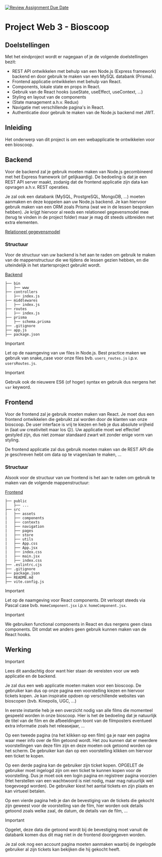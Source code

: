 [![Review Assignment Due Date](https://classroom.github.com/assets/deadline-readme-button-24ddc0f5d75046c5622901739e7c5dd533143b0c8e959d652212380cedb1ea36.svg)](https://classroom.github.com/a/gwF8wGO0)

# Project Web 3 - Bioscoop

## Doelstellingen

Met het eindproject wordt er nagegaan of je de volgende doelstellingen bezit:

- REST API ontwikkelen met behulp van een Node.js (Express framework) backend en door gebruik te maken van een MySQL databank (Prisma).
- Frontend applicatie ontwikkelen met behulp van React.
- Components, lokale state en props in React.
- Gebruik van de React hooks (useState, useEffect, useContext, ...)
- Styling en layout van de components
- (State management a.h.v. Redux)
- Navigatie met verschillende pagina's in React.
- Authenticatie door gebruik te maken van de Node.js backend met JWT.

## Inleiding

Het onderwerp van dit project is om een webapplicatie te ontwikkelen voor een bioscoop.

## Backend

Voor de backend zal je gebruik moeten maken van Node.js gecombineerd met het Express framework (of gelijkaardig). De bedoeling is dat je een REST API server maakt, zodanig dat de frontend applicatie zijn data kan opvragen a.h.v. REST operaties.

Je zal ook een databank (MySQL, ProstgreSQL, MongoDB, ...) moeten aanmaken en deze koppelen aan uw Node.js backend. Je kan hiervoor gebruik maken van een ORM zoals Prisma (wat we in de lessen besproken hebben). Je krijgt hiervoor al reeds een relationeel gegevensmodel mee (terug te vinden in de project folder) maar je mag dit steeds uitbreiden met extra elementen.

[Relationeel gegevensmodel](./project/DB_schema.pdf)

### Structuur

Voor de structuur van uw backend is het aan te raden om gebruik te maken van de mappenstructuur die we tijdens de lessen gezien hebben, en die uiteindelijk in het startersproject gebruikt wordt.

[Backend](./backend/)

```
├── bin
│   ├── www
├── controllers
|   ├── index.js
├── middlewares
|   ├── index.js
├── routes
|   ├── index.js
├── prisma
|   ├── schema.prisma
├── .gitignore
├── app.js
├── package.json
```

> [!IMPORTANT]
> Let op de naamgeving van uw files in Node.js. Best practice maken we gebruik van snake_case voor onze files bvb. `users_routes.js` i.p.v. `usersRoutes.js`.

> [!IMPORTANT]
> Gebruik ook de nieuwere ES6 (of hoger) syntax en gebruik dus nergens het `var` keyword.

## Frontend

Voor de frontend zal je gebruik moeten maken van React. Je moet dus een frontend ontwikkelen die gebruikt zal worden door de klanten van onze bioscoop. De user interface is vrij te kiezen en heb je dus absolute vrijheid in (laat uw creativiteit maar los 😉). Uw applicatie moet wel effectief gestyled zijn, dus niet zomaar standaard zwart wit zonder enige vorm van styling.

De frontend applicatie zal dus gebruik moeten maken van de REST API die je geschreven hebt om data op te vragen/aan te maken, ...

### Structuur

Alsook voor de structuur van uw frontend is het aan te raden om gebruik te maken van de volgende mappenstructuur:

[Frontend](./frontend/)

```
├── public
│   ├── ...
├── src
|   ├── assets
|   ├── components
|   ├── contexts
|   ├── navigation
|   ├── pages
|   ├── store
|   ├── utils
|   ├── App.css
|   ├── App.jsx
|   ├── index.css
|   ├── main.jsx
|   ├── index.css
├── .eslintrc.cjs
├── .gitignore
├── package.json
├── README.md
├── vite.config.js
```

> [!IMPORTANT]
> Let op de naamgeving voor React components. Dit verloopt steeds via Pascal case bvb. `HomeComponent.jsx` i.p.v. `homeComponent.jsx`.

> [!IMPORTANT]
> We gebruiken functional components in React en dus nergens geen class components. Dit omdat we anders geen gebruik kunnen maken van de React hooks.

## Werking

> [!IMPORTANT]
> Lees dit aandachtig door want hier staan de vereisten voor uw web applicatie en de backend.

Je zal dus een web applicatie moeten maken voor een bioscoop. De gebruiker kan dus op onze pagina een voorstelling kiezen en hiervoor tickets kopen. Je kan inspiratie opdoen op verschillende websites van bioscopen (bvb. Kinepolis, UGC, ...)

In eerste instantie heb je een overzicht nodig van alle films die momenteel gespeeld worden in onze bioscoop. Hier is het de bedoeling dat je natuurlijk de titel van de film en de afbeeldingen toont van de filmposters eventueel extra informatie zoals het releasejaar, ...

Op een tweede pagina (na het klikken op een film) ga je naar een pagina waar meer info over de film getoond wordt. Het zou kunnen dat er meerdere voorstellingen van deze film zijn en deze moeten ook getoond worden op het scherm. De gebruiker kan dan op een voorstelling klikken om hiervoor een ticket te kopen.

Op een derde pagina kan de gebruiker zijn ticket kopen. OPGELET de gebruiker moet ingelogd zijn om een ticket te kunnen kopen voor de voorstelling. Dus je moet ook een login pagina en registreer pagina voorzien (Het herstellen van een wachtwoord is niet nodig, maar mag natuurlijk wel toegevoegd worden). De gebruiker kiest het aantal tickets en zijn plaats en kan virtueel betalen.

Op een vierde pagina heb je dan de bevestiging van de tickets die gekocht zijn geweest voor de voorstelling van de film, hier worden ook details getoond zoals welke zaal, de datum, de details van de film, ...

> [!IMPORTANT]
> Opgelet, deze data die getoond wordt bij de bevestiging moet vanuit de databank komen dus dit mag niet in de frontend doorgegeven worden.

Je zal ook nog een account pagina moeten aanmaken waarbij de ingelogde gebruiker al zijn tickets kan bekijken die hij gekocht heeft.
